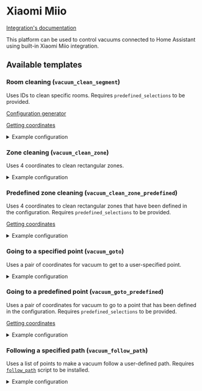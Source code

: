 # Xiaomi Miio

[Integration's documentation](https://www.home-assistant.io/integrations/xiaomi_miio/#xiaomi-mi-robot-vacuum)

This platform can be used to control vacuums connected to Home Assistant using built-in Xiaomi Miio integration.

## Available templates

### Room cleaning (`vacuum_clean_segment`)
Uses IDs to clean specific rooms. Requires `predefined_selections` to be provided.

[Configuration generator](https://github.com/PiotrMachowski/lovelace-xiaomi-vacuum-map-card/discussions/317)

[Getting coordinates](https://github.com/PiotrMachowski/lovelace-xiaomi-vacuum-map-card/discussions/318)

<details>
<summary>Example configuration</summary>

```yaml
map_modes:
  - template: vacuum_clean_segment
    predefined_selections:
      - id: 14
        outline: [[ 21458, 32131 ], [ 24235, 32152 ], [ 24194, 27409 ], [ 23181, 27409 ]]
        label:
          text: "Bedroom"
          x: 22932
          y: 30339
          offset_y: 35
        icon:
          name: "mdi:bed"
          x: 22932
          y: 30339
      - id: 19
        outline: [[ 21478, 27237 ], [ 23048, 27250 ], [ 23061, 25655 ], [ 21478, 25680 ]]
        label:
          text: "Bathroom"
          x: 22282
          y: 26496
          offset_y: 35
        icon:
          name: "mdi:shower"
          x: 22282
          y: 26496
```

</details>

### Zone cleaning (`vacuum_clean_zone`)

Uses 4 coordinates to clean rectangular zones.

<details>
<summary>Example configuration</summary>

```yaml
map_modes:
  - template: vacuum_clean_zone
```

</details>

### Predefined zone cleaning (`vacuum_clean_zone_predefined`)

Uses 4 coordinates to clean rectangular zones that have been defined in the configuration. Requires `predefined_selections` to be provided.

[Getting coordinates](https://github.com/PiotrMachowski/lovelace-xiaomi-vacuum-map-card/discussions/318)

<details>
<summary>Example configuration</summary>

```yaml
map_modes:
  - template: vacuum_clean_zone_predefined
    predefined_selections:
      - zones: [[ 21485, 28767, 24236, 32131 ], [ 23217, 27379, 24216, 28737 ]]
        label:
          text: "Bedroom"
          x: 22932
          y: 30339
          offset_y: 35
        icon:
          name: "mdi:bed"
          x: 22932
          y: 30339
      - zones: [[ 27782, 27563, 29678, 29369 ]]
        label:
          text: "Kitchen"
          x: 28760
          y: 28403
          offset_y: 35
        icon:
          name: "mdi:pot-mix"
          x: 28760
          y: 28403
```

</details>

### Going to a specified point (`vacuum_goto`)

Uses a pair of coordinates for vacuum to get to a user-specified point.

<details>
<summary>Example configuration</summary>

```yaml
map_modes:
  - template: vacuum_goto
```

</details>

### Going to a predefined point (`vacuum_goto_predefined`)

Uses a pair of coordinates for vacuum to go to a point that has been defined in the configuration. Requires `predefined_selections` to be provided.

[Getting coordinates](https://github.com/PiotrMachowski/lovelace-xiaomi-vacuum-map-card/discussions/318)

<details>
<summary>Example configuration</summary>

```yaml
map_modes:
  - template: vacuum_goto_predefined
    predefined_selections:
      - position: [ 28006, 28036 ]
        label:
          text: "Emptying"
          x: 28006
          y: 28036
          offset_y: 35
        icon:
          name: "mdi:broom"
          x: 28006
          y: 28036
      - position: [ 32143, 26284 ]
        label:
          text: "Sofa"
          x: 32143
          y: 26284
          offset_y: 35
        icon:
          name: "mdi:sofa"
          x: 32143
          y: 26284
```

</details>

### Following a specified path (`vacuum_follow_path`)

Uses a list of points to make a vacuum follow a user-defined path. Requires [`follow_path`](/docs/follow_path.yaml) script to be installed.

<details>
<summary>Example configuration</summary>

```yaml
map_modes:
  - template: vacuum_follow_path
```

</details>

